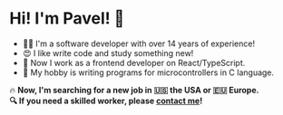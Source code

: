 # Hi! I'm Pavel! 👋

- 👨‍💻 I'm a software developer with over 14 years of experience!
- 😍 I like write code and study something new!
- 🚀 Now I work as a frontend developer on React/TypeScript.
- 🤖 My hobby is writing programs for microcontrollers in C language.

🔥 **Now, I'm searching for a new job in 🇺🇸 the USA or 🇪🇺 Europe.  
🔍 If you need a skilled worker, please [contact me](https://www.linkedin.com/in/pkolt/)!**

